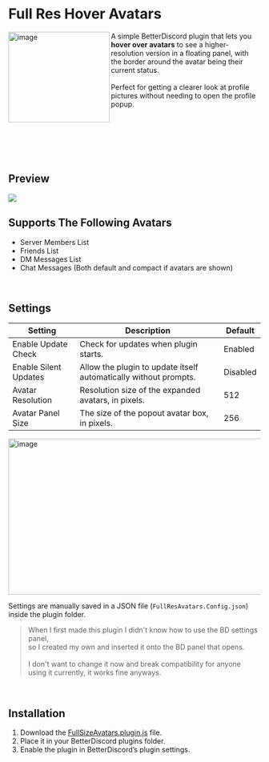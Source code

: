 # Full Res Hover Avatars 
<img align="left" width="202" height="181" alt="image" src="https://user-images.githubusercontent.com/43224790/190882375-d12af1b8-637f-4d15-a2bd-79e7d2a63d53.png" />
A simple BetterDiscord plugin that lets you <b>hover over avatars</b> to see a higher-resolution version in a floating panel, with the border around the avatar being their current status. <br><br>Perfect for getting a clearer look at profile pictures without needing to open the profile popup.

<br><br><br>
<br><br>

## Preview

<img src="https://user-images.githubusercontent.com/43224790/193963127-166ce3ca-d411-4cea-aeb6-208affc993e4.gif">

<br>

## Supports The Following Avatars
- Server Members List
- Friends List
- DM Messages List
- Chat Messages (Both default and compact if avatars are shown)

<br>

## Settings

| Setting               | Description                                                                | Default   |
|-----------------------|----------------------------------------------------------------------------|-----------|
| Enable Update Check   | Check for updates when plugin starts.                                      | Enabled   |
| Enable Silent Updates | Allow the plugin to update itself automatically without prompts.           | Disabled  |
| Avatar Resolution     | Resolution size of the expanded avatars, in pixels.                        | 512       |
| Avatar Panel Size     | The size of the popout avatar box, in pixels.                              | 256       |

<img width="537" height="312" alt="image" src="https://github.com/user-attachments/assets/a4596bce-5def-4e83-9c0c-28d213926d00" />

Settings are manually saved in a JSON file (`FullResAvatars.Config.json`) inside the plugin folder.
> When I first made this plugin I didn't know how to use the BD settings panel,\
> so I created my own and inserted it onto the BD panel that opens.<br><br>
> I don't want to change it now and break compatibility for anyone using it currently, it works fine anyways.

<br>

## Installation
1. Download the [FullSizeAvatars.plugin.js](https://raw.githubusercontent.com/GentlePuppet/BetterDiscordPlugins/main/FullResAvatarHover/FullSizeAvatars.plugin.js) file.
2. Place it in your BetterDiscord plugins folder.
3. Enable the plugin in BetterDiscord’s plugin settings.
